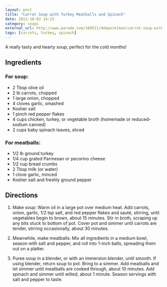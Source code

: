 ```yaml
---
layout: post
title: "Carrot Soup with Turkey Meatballs and Spinach"
date: 2013-10-03 14:23
category: soups
external_url: http://www.parade.com/169511/debperelman/carrot-soup-with-turkey-meatballs-and-spinach/
tags: [carrots, turkey, spinach]
---
```

A really tasty and hearty soup; perfect for the cold months!

## Ingredients

### For soup:

-   2 Tbsp olive oil
-   2 lb carrots, chopped
-   1 large onion, chopped
-   4 cloves garlic, smashed
-   Kosher salt
-   1 pinch red pepper flakes
-   4 cups chicken, turkey, or vegetable broth (homemade or
    reduced-sodium canned)
-   2 cups baby spinach leaves, sliced

### For meatballs:

-   1/2 lb ground turkey
-   1/4 cup grated ­Parmesan or pecorino cheese
-   1/2 cup bread crumbs
-   2 Tbsp milk (or water)
-   1 clove garlic, minced
-   Kosher salt and freshly ground pepper

## Directions

1.  Make soup: Warm oil in a large pot over medium heat. Add carrots,
    onion, garlic, 1/2 tsp salt, and red pepper flakes and saut&eacute;,
    stirring, until vegetables begin to brown, about 15 minutes. Stir in
    broth, scraping up any bits stuck to bottom of pot. Cover pot and
    simmer until carrots are tender, stirring occasionally, about 30
    minutes.

2.  Meanwhile, make meatballs: Mix all ingredients in a medium bowl,
    season with salt and pepper, and roll into 1-inch balls, spreading
    them out on a platter.

3.  Puree soup in a blender, or with an
    immersion blender, until smooth. If using blender, return soup to
    pot. Bring to a simmer. Add meatballs and let simmer until meatballs
    are cooked through, about 10 minutes. Add spinach and simmer until
    wilted, about 1 minute. Season servings with salt and pepper to
    taste.
